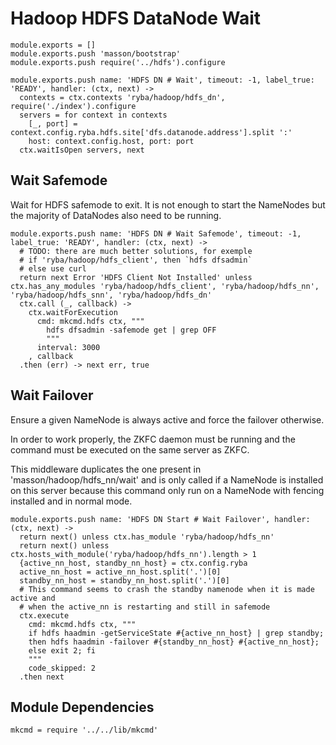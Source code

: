 
# Hadoop HDFS DataNode Wait

    module.exports = []
    module.exports.push 'masson/bootstrap'
    module.exports.push require('../hdfs').configure

    module.exports.push name: 'HDFS DN # Wait', timeout: -1, label_true: 'READY', handler: (ctx, next) ->
      contexts = ctx.contexts 'ryba/hadoop/hdfs_dn', require('./index').configure
      servers = for context in contexts
        [_, port] = context.config.ryba.hdfs.site['dfs.datanode.address'].split ':'
        host: context.config.host, port: port
      ctx.waitIsOpen servers, next

## Wait Safemode

Wait for HDFS safemode to exit. It is not enough to start the NameNodes but the
majority of DataNodes also need to be running.

    module.exports.push name: 'HDFS DN # Wait Safemode', timeout: -1, label_true: 'READY', handler: (ctx, next) ->
      # TODO: there are much better solutions, for exemple
      # if 'ryba/hadoop/hdfs_client', then `hdfs dfsadmin`
      # else use curl
      return next Error 'HDFS Client Not Installed' unless ctx.has_any_modules 'ryba/hadoop/hdfs_client', 'ryba/hadoop/hdfs_nn', 'ryba/hadoop/hdfs_snn', 'ryba/hadoop/hdfs_dn'
      ctx.call (_, callback) ->
        ctx.waitForExecution
          cmd: mkcmd.hdfs ctx, """
            hdfs dfsadmin -safemode get | grep OFF
            """
          interval: 3000
        , callback
      .then (err) -> next err, true

## Wait Failover

Ensure a given NameNode is always active and force the failover otherwise.

In order to work properly, the ZKFC daemon must be running and the command must
be executed on the same server as ZKFC.

This middleware duplicates the one present in 'masson/hadoop/hdfs_nn/wait' and
is only called if a NameNode is installed on this server because this command
only run on a NameNode with fencing installed and in normal mode.

    module.exports.push name: 'HDFS DN Start # Wait Failover', handler: (ctx, next) ->
      return next() unless ctx.has_module 'ryba/hadoop/hdfs_nn'
      return next() unless ctx.hosts_with_module('ryba/hadoop/hdfs_nn').length > 1
      {active_nn_host, standby_nn_host} = ctx.config.ryba
      active_nn_host = active_nn_host.split('.')[0]
      standby_nn_host = standby_nn_host.split('.')[0]
      # This command seems to crash the standby namenode when it is made active and
      # when the active_nn is restarting and still in safemode
      ctx.execute
        cmd: mkcmd.hdfs ctx, """
        if hdfs haadmin -getServiceState #{active_nn_host} | grep standby;
        then hdfs haadmin -failover #{standby_nn_host} #{active_nn_host};
        else exit 2; fi
        """
        code_skipped: 2
      .then next

## Module Dependencies

    mkcmd = require '../../lib/mkcmd'

